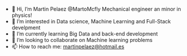 - 👋 Hi, I’m Martin Pelaez @MartoMcfly Mechanical engineer an minor in physics!
- 👀 I’m interested in Data science, Machine Learning and Full-Stack develpment
- 🌱 I’m currently learning Big Data and back-end development
- 💞️ I’m looking to collaborate on Machine learning problems 
- 📫 How to reach me: martinpelaez@hotmail.es

<!---
MartoMcfly/MartoMcfly is a ✨ special ✨ repository because its `README.md` (this file) appears on your GitHub profile.
You can click the Preview link to take a look at your changes.
--->
